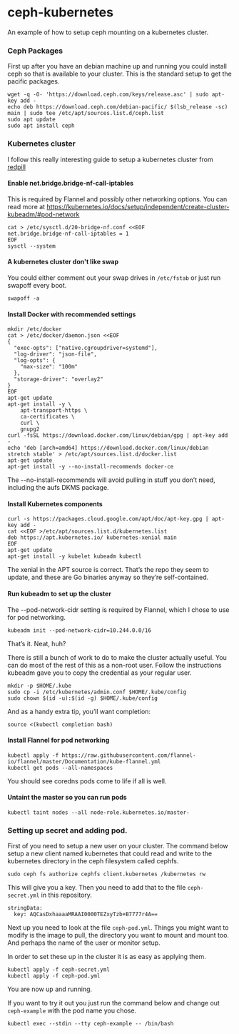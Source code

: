 # ceph-kubernetes

An example of how to setup ceph mounting on a kubernetes cluster.

### Ceph Packages

First up after you have an debian machine up and running you could install ceph so that is available to your cluster. This is the standard setup to get the pacific packages.

```
wget -q -O- 'https://download.ceph.com/keys/release.asc' | sudo apt-key add -
echo deb https://download.ceph.com/debian-pacific/ $(lsb_release -sc) main | sudo tee /etc/apt/sources.list.d/ceph.list
sudo apt update
sudo apt install ceph
```

### Kubernetes cluster

I follow this really interesting guide to setup a kubernetes cluster from [redpill](https://www.redpill-linpro.com/techblog/2019/04/04/kubernetes-setup.html)


#### Enable net.bridge.bridge-nf-call-iptables
This is required by Flannel and possibly other networking options. You can read more at https://kubernetes.io/docs/setup/independent/create-cluster-kubeadm/#pod-network

```
cat > /etc/sysctl.d/20-bridge-nf.conf <<EOF
net.bridge.bridge-nf-call-iptables = 1
EOF
sysctl --system
```

#### A kubernetes cluster don't like swap

You could either comment out your swap drives in `/etc/fstab` or just run swapoff every boot.
```
swapoff -a
```

#### Install Docker with recommended settings

```
mkdir /etc/docker
cat > /etc/docker/daemon.json <<EOF
{
  "exec-opts": ["native.cgroupdriver=systemd"],
  "log-driver": "json-file",
  "log-opts": {
    "max-size": "100m"
  },
  "storage-driver": "overlay2"
}
EOF
apt-get update
apt-get install -y \
    apt-transport-https \
    ca-certificates \
    curl \
    gnupg2
curl -fsSL https://download.docker.com/linux/debian/gpg | apt-key add -
echo 'deb [arch=amd64] https://download.docker.com/linux/debian stretch stable' > /etc/apt/sources.list.d/docker.list
apt-get update
apt-get install -y --no-install-recommends docker-ce
```

The --no-install-recommends will avoid pulling in stuff you don’t need, including the aufs DKMS package.

#### Install Kubernetes components

```
curl -s https://packages.cloud.google.com/apt/doc/apt-key.gpg | apt-key add -
cat <<EOF >/etc/apt/sources.list.d/kubernetes.list
deb https://apt.kubernetes.io/ kubernetes-xenial main
EOF
apt-get update
apt-get install -y kubelet kubeadm kubectl
```

The xenial in the APT source is correct. That’s the repo they seem to update, and these are Go binaries anyway so they’re self-contained.

#### Run kubeadm to set up the cluster

The --pod-network-cidr setting is required by Flannel, which I chose to use for pod networking.

```
kubeadm init --pod-network-cidr=10.244.0.0/16
```
That’s it. Neat, huh?

There is still a bunch of work to do to make the cluster actually useful. You can do most of the rest of this as a non-root user. Follow the instructions kubeadm gave you to copy the credential as your regular user.

```
mkdir -p $HOME/.kube
sudo cp -i /etc/kubernetes/admin.conf $HOME/.kube/config
sudo chown $(id -u):$(id -g) $HOME/.kube/config
```

And as a handy extra tip, you’ll want completion:

```
source <(kubectl completion bash)
```

####  Install Flannel for pod networking
```
kubectl apply -f https://raw.githubusercontent.com/flannel-io/flannel/master/Documentation/kube-flannel.yml
kubectl get pods --all-namespaces
```

You should see coredns pods come to life if all is well.

#### Untaint the master so you can run pods
```
kubectl taint nodes --all node-role.kubernetes.io/master-
```

### Setting up secret and adding pod.

First of you need to setup a new user on your cluster. The command below setup a new client named kubernetes that could read and write to the kubernetes directory in the ceph filesystem called cephfs.
```
sudo ceph fs authorize cephfs client.kubernetes /kubernetes rw
```

This will give you a key. Then you need to add that to the file `ceph-secret.yml` in this repository.
```
stringData:
  key: AQCasDxhaaaaMRAAI0000TEZxyTzb+B7777r4A==
```

Next up you need to look at the file `ceph-pod.yml`. Things you might want to modify is the image to pull, the directory you want to mount and mount too. And perhaps the name of the user or monitor setup.

In order to set these up in the cluster it is as easy as applying them.

```
kubectl apply -f ceph-secret.yml
kubectl apply -f ceph-pod.yml
```

You are now up and running.

If you want to try it out you just run the command below and change out `ceph-example` with the pod name you chose.

```
kubectl exec --stdin --tty ceph-example -- /bin/bash
```